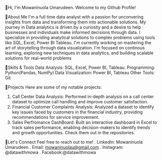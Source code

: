 👋Hi, I'm Mowaninuola Umarudeen. Welcome to my Github Profile!

🏸About Me
I'm a full time data analyst with a passion for unconvering insights from data and transforming them into actionable solutions.
My journey in  Data analytics is driven by a curiosity and a desire to help businesses and individuals make informed decisions through data.
I specialize in providing analytical solutions to complex problems using tools like SQL, Excel, Power BI Tableau.
I'm currently working on mastering the art of storytelling through data visualization.
I'm focused on continous learning, exploring new techniques in data analytics, and building scalable solutions for real-world problems

🚀Skills & Tools
Data Analysis: SQL, Excel, Power BI, Tableau.
Programming: Python(Pandas, NumPy)
Data Visualization: Power BI, Tableau
Other Tools: Git

🎯Projects
Here are some of my notable projects:
1. Call Center Data Analysis: Performed in-depth analysis on a call center dataset to optimize call handling and improve customer satisfaction.
2. Financial Customer Complaints Analysis: Analyzed a dataset to identify key issues faced by customers in the financial industry, providing
recommendations for service improvement.
3. Sales Perfromance DashBoard: Built an interactive dashboard in Excel to track sales performance, enabling decision-makers to identify trends and growth opportunities.
Check them out in the repositories.

💬Let's Connect
Feel free to reach out to me!
. LinkedIn: Mowaninuola Umarudeen
. Email: mowaninuolau@gmail.com
. Instagram: @datawithmowa
. Facebook:@datawithmowa


